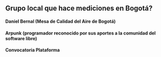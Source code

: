 ## Grupo local  que hace mediciones en Bogotá?

#### Daniel Bernal \(Mesa de Calidad del Aire de Bogotá\)

#### Arpunk \(programador reconocido por sus aportes a la comunidad del software libre\)

#### Convocatoria Plataforma



